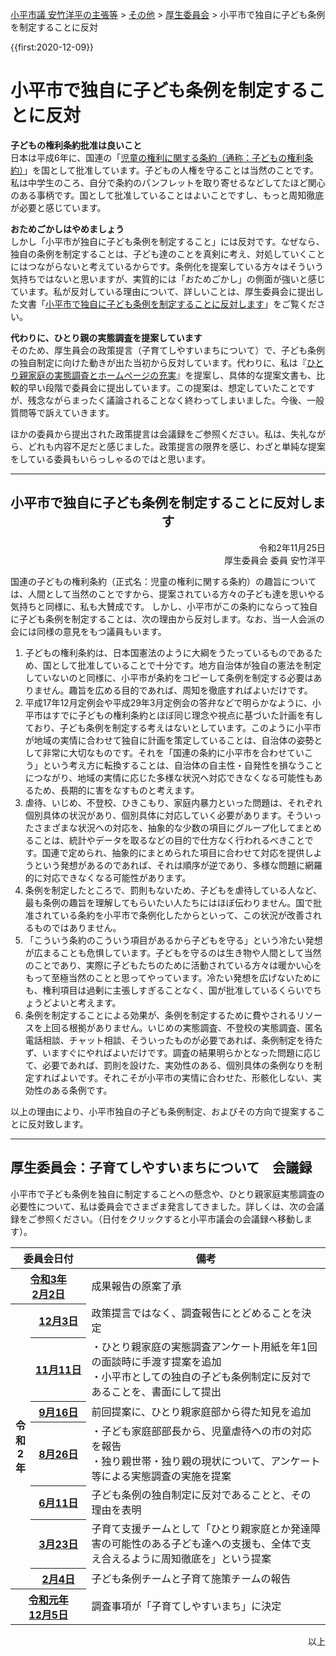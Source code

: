 <p class="breadcrumbs"><a href="../../../index.md">小平市議 安竹洋平の主張等</a> > <a href="../../index.md">その他</a> > <a href="./../index.md">厚生委員会</a> > 小平市で独自に子ども条例を制定することに反対

{{first:2020-12-09}}

# 小平市で独自に子ども条例を制定することに反対

**子どもの権利条約批准は良いこと**  
日本は平成6年に、国連の「[児童の権利に関する条約（通称：子どもの権利条約）](https://www.mofa.go.jp/mofaj/gaiko/jido/zenbun.html)」を国として批准しています。子どもの人権を守ることは当然のことです。私は中学生のころ、自分で条約のパンフレットを取り寄せるなどしてたほど関心のある事柄です。国として批准していることはよいことですし、もっと周知徹底が必要と感じています。

**おためごかしはやめましょう**  
しかし「小平市が独自に子ども条例を制定すること」には反対です。なぜなら、独自の条例を制定することは、子ども達のことを真剣に考え、対処していくことにはつながらないと考えているからです。条例化を提案している方々はそういう気持ちではないと思いますが、実質的には「おためごかし」の側面が強いと感じています。私が反対している理由について、詳しいことは、厚生委員会に提出した文書「[小平市で独自に子ども条例を制定することに反対します](#小平市で独自に子ども条例を制定することに反対します)」をご覧ください。

**代わりに、ひとり親の実態調査を提案しています**  
そのため、厚生員会の政策提言（子育てしやすいまちについて）で、子ども条例の独自制定に向けた動きが出た当初から反対しています。代わりに、私は『[ひとり親家庭の実態調査とホームページの充実](./hitorioya.md)』を提案し、具体的な提案文書も、比較的早い段階で委員会に提出しています。この提案は、想定していたことですが、残念ながらまったく議論されることなく終わってしまいました。今後、一般質問等で訴えていきます。

ほかの委員から提出された政策提言は会議録をご参照ください。私は、失礼ながら、どれも内容不足だと感じました。政策提言の限界を感じ、わざと単純な提案をしている委員もいらっしゃるのではと思います。

---

<h2 style="text-align:center" id="小平市で独自に子ども条例を制定することに反対します">小平市で独自に子ども条例を制定することに反対します</h2>

<p style="text-align:right">令和2年11月25日<br>
厚生委員会 委員 安竹洋平</p>

国連の子どもの権利条約（正式名：児童の権利に関する条約）の趣旨については、人間として当然のことですから、提案されている方々の子ども達を思いやる気持ちと同様に、私も大賛成です。
しかし、小平市がこの条約にならって独自に子ども条例を制定することは、次の理由から反対します。なお、当一人会派の会には同様の意見をもつ議員もいます。

1.	子どもの権利条約は、日本国憲法のように大綱をうたっているものであるため、国として批准していることで十分です。地方自治体が独自の憲法を制定していないのと同様に、小平市が条約をコピーして条例を制定する必要はありません。趣旨を広める目的であれば、周知を徹底すればよいだけです。
1.	平成17年12月定例会や平成29年3月定例会の答弁などで明らかなように、小平市はすでに子どもの権利条約とほぼ同じ理念や視点に基づいた計画を有しており、子ども条例を制定する考えはないとしています。このように小平市が地域の実情に合わせて独自に計画を策定していることは、自治体の姿勢として非常に大切なものです。それを「国連の条約に小平市を合わせていこう」という考え方に転換することは、自治体の自主性・自発性を損なうことにつながり、地域の実情に応じた多様な状況へ対応できなくなる可能性もあるため、長期的に害をなすものと考えます。
1.	虐待、いじめ、不登校、ひきこもり、家庭内暴力といった問題は、それぞれ個別具体の状況があり、個別具体に対応していく必要があります。そういったさまざまな状況への対応を、抽象的な少数の項目にグループ化してまとめることは、統計やデータを取るなどの目的で仕方なく行われるべきことです。国連で定められ、抽象的にまとめられた項目に合わせて対応を提供しようという発想があるのであれば、それは順序が逆であり、多様な問題に網羅的に対応できなくなる可能性があります。
1.	条例を制定したところで、罰則もないため、子どもを虐待している人など、最も条例の趣旨を理解してもらいたい人たちにはほぼ伝わりません。国で批准されている条約を小平市で条例化したからといって、この状況が改善されるものではありません。
1.	「こういう条約のこういう項目があるから子どもを守る」という冷たい発想が広まることも危惧しています。子どもを守るのは生き物や人間として当然のことであり、実際に子どもたちのために活動されている方々は暖かい心をもって至極当然のことと思ってやっています。冷たい発想を広げないためにも、権利項目は過剰に主張しすぎることなく、国が批准しているくらいでちょうどよいと考えます。
1.	条例を制定することによる効果が、条例を制定するために費やされるリソースを上回る根拠がありません。いじめの実態調査、不登校の実態調査、匿名電話相談、チャット相談、そういったものが必要であれば、条例制定を待たず、いますぐにやればよいだけです。調査の結果明らかとなった問題に応じて、必要であれば、罰則を設けた、実効性のある、個別具体の条例なりを制定すればよいです。それこそが小平市の実情に合わせた、形骸化しない、実効性のある条例です。

以上の理由により、小平市独自の子ども条例制定、およびその方向で提案することに反対致します。

---

## 厚生委員会：子育てしやすいまちについて　会議録

小平市で子ども条例を独自に制定することへの懸念や、ひとり親家庭実態調査の必要性について、私は委員会でさまざま発言してきました。詳しくは、次の会議録をご参照ください。（日付をクリックすると小平市議会の会議録へ移動します）。

<table class="slim bordered">
<thead><th colspan="2">委員会日付</th><th>備考</th></thead>
<tbody>
<tr><th colspan="2"><a href="https://ssp.kaigiroku.net/tenant/kodaira/SpMinuteView.html?council_id=1188&schedule_id=2&minute_id=2&is_search=true">令和3年<br>2月2日 <i class="fa fa-external-link" aria-hidden="true"></i></a></th><td>成果報告の原案了承</td></tr>
<tr><th rowspan="7">令<br>和<br>2<br>年</th><th><a href="https://ssp.kaigiroku.net/tenant/kodaira/SpMinuteView.html?council_id=1187&schedule_id=2&minute_id=338&is_search=true">12月3日 <i class="fa fa-external-link" aria-hidden="true"></i></a></th><td>政策提言ではなく、調査報告にとどめることを決定</td></tr>
<tr><th style="white-space:nowrap"><a href="https://ssp.kaigiroku.net/tenant/kodaira/SpMinuteView.html?council_id=1172&schedule_id=2&minute_id=71&is_search=true">11月11日 <i class="fa fa-external-link" aria-hidden="true"></i></a></th><td>・ひとり親家庭の実態調査アンケート用紙を年1回の面談時に手渡す提案を追加<br>・小平市としての独自の子ども条例制定に反対であることを、書面にして提出</td></tr>
<tr><th><a href="https://ssp.kaigiroku.net/tenant/kodaira/SpMinuteView.html?council_id=1157&schedule_id=2&minute_id=597&is_search=true">9月16日 <i class="fa fa-external-link" aria-hidden="true"></i></a></th><td>前回提案に、ひとり親家庭部から得た知見を追加</td></tr>
<tr><th><a href="https://ssp.kaigiroku.net/tenant/kodaira/SpMinuteView.html?council_id=1147&schedule_id=2&minute_id=2&is_search=true">8月26日 <i class="fa fa-external-link" aria-hidden="true"></i></a></th><td>・子ども家庭部部長から、児童虐待への市の対応を報告<br>・独り親世帯・独り親の現状について、アンケート等による実態調査の実施を提案</td></tr>
<tr><th><a href="https://ssp.kaigiroku.net/tenant/kodaira/SpMinuteView.html?council_id=1131&schedule_id=2&minute_id=182&is_search=true">6月11日 <i class="fa fa-external-link" aria-hidden="true"></i></a></th><td>子ども条例の独自制定に反対であることと、その理由を表明</td></tr>
<tr><th><a href="https://ssp.kaigiroku.net/tenant/kodaira/SpMinuteView.html?council_id=1121&schedule_id=2&minute_id=142&is_search=true">3月23日 <i class="fa fa-external-link" aria-hidden="true"></i></a></th><td>子育て支援チームとして「ひとり親家庭とか発達障害の可能性のある子ども達への支援も、全体で支え合えるように周知徹底を」という提案</td></tr>
<tr><th><a href="https://ssp.kaigiroku.net/tenant/kodaira/SpMinuteView.html?council_id=1106&schedule_id=2&minute_id=56&is_search=true">2月4日 <i class="fa fa-external-link" aria-hidden="true"></i></a></th><td>子ども条例チームと子育て施策チームの報告</td></tr>
<tr><th colspan="2"><a href="https://ssp.kaigiroku.net/tenant/kodaira/SpMinuteView.html?council_id=1103&schedule_id=2&minute_id=116&is_search=true">令和元年<br>12月5日 <i class="fa fa-external-link" aria-hidden="true"></i></a></th><td>調査事項が「子育てしやすいまち」に決定</td></tr>
</tbody>
</table>

<p style="text-align:right">以上</p>